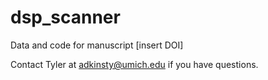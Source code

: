 # dsp_scanner
Data and code for manuscript [insert DOI]

Contact Tyler at adkinsty@umich.edu if you have questions. 

